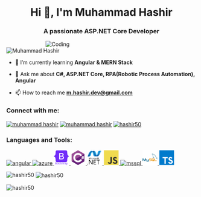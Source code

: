 <h1 align="center">Hi 👋, I'm Muhammad Hashir</h1>
<h3 align="center">A passionate ASP.NET Core Developer</h3>
<img align="right" alt="Coding" width="400" src="https://user-images.githubusercontent.com/74038190/212749447-bfb7e725-6987-49d9-ae85-2015e3e7cc41.gif">
 
 
<p align="left"> <img src="https://komarev.com/ghpvc/?username=hashir50&label=Profile%20views&color=0e75b6&style=flat" alt="Muhammad Hashir" /> </p>
 
- 🌱 I’m currently learning **Angular & MERN Stack**
 
- 💬 Ask me about **C#, ASP.NET Core, RPA(Robotic Process Automation), Angular**
 
- 📫 How to reach me **m.hashir.dev@gmail.com**
 
<h3 align="left">Connect with me:</h3>
<p align="left">
<a href="https://linkedin.com/in/muhammad hashir" target="blank"><img align="center" src="https://raw.githubusercontent.com/rahuldkjain/github-profile-readme-generator/master/src/images/icons/Social/linked-in-alt.svg" alt="muhammad hashir" height="30" width="40" /></a>
<a href="https://fb.com/muhammad hashir" target="blank"><img align="center" src="https://raw.githubusercontent.com/rahuldkjain/github-profile-readme-generator/master/src/images/icons/Social/facebook.svg" alt="muhammad hashir" height="30" width="40" /></a>
<a href="https://www.instagram.com/hashirsiddiqui50/" target="blank"><img align="center" src="https://raw.githubusercontent.com/rahuldkjain/github-profile-readme-generator/master/src/images/icons/Social/instagram.svg" alt="hashir50" height="30" width="40" /></a>
</p>
 
<h3 align="left">Languages and Tools:</h3>
<p align="left"> <a href="https://angular.io" target="_blank" rel="noreferrer"> <img src="https://angular.io/assets/images/logos/angular/angular.svg" alt="angular" width="40" height="40" /> </a>
<a href="https://azure.microsoft.com/en-in/" target="_blank" rel="noreferrer"> <img src="https://www.vectorlogo.zone/logos/microsoft_azure/microsoft_azure-icon.svg" alt="azure" width="40" height="40" /> </a>
<a href="https://getbootstrap.com" target="_blank" rel="noreferrer"> <img src="https://raw.githubusercontent.com/devicons/devicon/master/icons/bootstrap/bootstrap-plain-wordmark.svg" alt="bootstrap" width="40" height="40" /> </a>
<a href="https://www.w3schools.com/cs/" target="_blank" rel="noreferrer"> <img src="https://raw.githubusercontent.com/devicons/devicon/master/icons/csharp/csharp-original.svg" alt="csharp" width="40" height="40" /> </a>
<a href="https://dotnet.microsoft.com/" target="_blank" rel="noreferrer"> <img src="https://raw.githubusercontent.com/devicons/devicon/master/icons/dot-net/dot-net-original-wordmark.svg" alt="dotnet" width="40" height="40" /> </a>
<a href="https://developer.mozilla.org/en-US/docs/Web/JavaScript" target="_blank" rel="noreferrer">
<img src="https://raw.githubusercontent.com/devicons/devicon/master/icons/javascript/javascript-original.svg" alt="javascript" width="40" height="40" />
</a>
<a href="https://www.microsoft.com/en-us/sql-server" target="_blank" rel="noreferrer"> <img src="https://www.svgrepo.com/show/303229/microsoft-sql-server-logo.svg" alt="mssql" width="40" height="40" /> </a>
<a href="https://www.mysql.com/" target="_blank" rel="noreferrer"> <img src="https://raw.githubusercontent.com/devicons/devicon/master/icons/mysql/mysql-original-wordmark.svg" alt="mysql" width="40" height="40" /> </a>
<a href="https://www.typescriptlang.org/" target="_blank" rel="noreferrer"> <img src="https://raw.githubusercontent.com/devicons/devicon/master/icons/typescript/typescript-original.svg" alt="typescript" width="40" height="40" /> </a> </p>
 
<p><img align="left" src="https://github-readme-stats.vercel.app/api/top-langs?username=hashir50&show_icons=true&locale=en&layout=compact" alt="hashir50" /></p>
 
<p>&nbsp;<img align="center" src="https://github-readme-stats.vercel.app/api?username=hashir50&show_icons=true&locale=en" alt="hashir50" /></p>
 
<p><img align="center" src="https://github-readme-streak-stats.herokuapp.com/?user=hashir50&" alt="hashir50" /></p>
